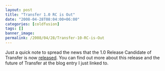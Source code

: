 ```yaml
---
layout: post
title: "Transfer 1.0 RC is Out"
date: "2008-04-28T08:04:00+06:00"
categories: [coldfusion]
tags: []
banner_image: 
permalink: /2008/04/28/Transfer-10-RC-is-Out
---
```


Just a quick note to spread the news that the 1.0 Release Candidate of Transfer is now <a href="http://www.compoundtheory.com/?action=displayPost&ID=303">released</a>. You can find out more about this release and the future of Transfer at the blog entry I just linked to.